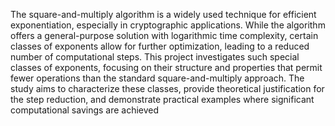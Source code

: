  The square-and-multiply algorithm is a widely used technique for efficient exponentiation,
 especially in cryptographic applications. While the algorithm offers a general-purpose solution
 with logarithmic time complexity, certain classes of exponents allow for further optimization,
 leading to a reduced number of computational steps. This project investigates such special
 classes of exponents, focusing on their structure and properties that permit fewer operations
 than the standard square-and-multiply approach. The study aims to characterize these classes,
 provide theoretical justification for the step reduction, and demonstrate practical examples
 where significant computational savings are achieved
